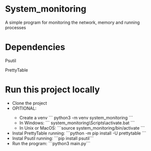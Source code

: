 # System_monitoring

<p> A simple program for monitoring the network, memory and running processes </p>

# Dependencies

<p> Psutil </p>
<p> PrettyTable</p>

# Run this project locally

<ul>
  <li> Clone the project </li>
  <li> OPITIONAL: </li>
  <ul>
    <li> Create a venv ```
      python3 -m venv system_monitoring
      ``` </li>
    <li> In Windows: ``` system_monitoring\Scripts\activate.bat ``` </li>
    <li> In Unix or MacOS: ```source system_monitoring/bin/activate ```</li>
  </ul>
  <li>Instal PrettyTable running: ```python -m pip install -U prettytable ``` </li>
  <li>Instal Psutil running: ```pip install psutil``` </li>
  <li>Run the program: ```python3 main.py``` </li>
</ul>
